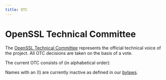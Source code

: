```yaml
---
title: OTC
---
```

# OpenSSL Technical Committee

The [OpenSSL Technical Committee](/policies/omc-bylaws.html#OTC) represents
the official technical voice of the project. All OTC decisions are taken on
the basis of a vote.

The current OTC consists of (in alphabetical order):

<p><!--#include virtual="otc.inc" --></p>

Names with an (I) are currently inactive as defined in our
[bylaws](/policies/omc-bylaws.html).
